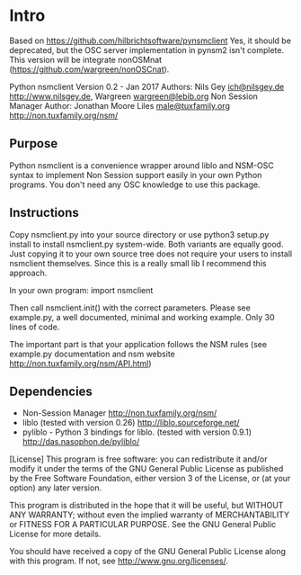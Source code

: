 # Intro
Based on https://github.com/hilbrichtsoftware/pynsmclient
Yes, it should be deprecated, but the OSC server implementation in pynsm2 isn't complete.
This version will be integrate nonOSMnat (https://github.com/wargreen/nonOSCnat).

Python nsmclient
Version 0.2 - Jan 2017
Authors: Nils Gey ich@nilsgey.de http://www.nilsgey.de, Wargreen wargreen@lebib.org
Non Session Manager Author: Jonathan Moore Liles  <male@tuxfamily.org> http://non.tuxfamily.org/nsm/


## Purpose
Python nsmclient is a convenience wrapper around liblo and NSM-OSC
syntax to implement Non Session support easily in your own Python
programs.
You don't need any OSC knowledge to use this package.

## Instructions
Copy nsmclient.py into your source directory or use
    python3 setup.py install
to install nsmclient.py system-wide. Both variants are equally good.
Just copying it to your own source tree does not require your users
to install nsmclient themselves. Since this is a really small lib I
recommend this approach.

 In your own program:
    import nsmclient

Then call nsmclient.init() with the correct parameters.
Please see example.py, a well documented, minimal and working example.
Only 30 lines of code.

The important part is that your application follows the NSM rules
(see example.py documentation and nsm website http://non.tuxfamily.org/nsm/API.html)

## Dependencies
* Non-Session Manager http://non.tuxfamily.org/nsm/
* liblo (tested with version 0.26) http://liblo.sourceforge.net/
* pyliblo - Python 3 bindings for liblo. (tested with version 0.9.1) http://das.nasophon.de/pyliblo/

[License]
This program is free software: you can redistribute it and/or modify
it under the terms of the GNU General Public License as published by
the Free Software Foundation, either version 3 of the License, or
(at your option) any later version.

This program is distributed in the hope that it will be useful,
but WITHOUT ANY WARRANTY; without even the implied warranty of
MERCHANTABILITY or FITNESS FOR A PARTICULAR PURPOSE.  See the
GNU General Public License for more details.

You should have received a copy of the GNU General Public License
along with this program.  If not, see <http://www.gnu.org/licenses/>.
